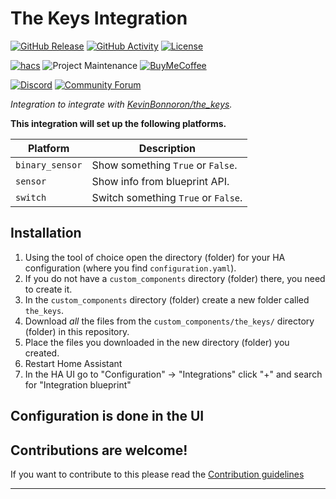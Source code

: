 # The Keys Integration

[![GitHub Release][releases-shield]][releases]
[![GitHub Activity][commits-shield]][commits]
[![License][license-shield]](LICENSE)

[![hacs][hacsbadge]][hacs]
![Project Maintenance][maintenance-shield]
[![BuyMeCoffee][buymecoffeebadge]][buymecoffee]

[![Discord][discord-shield]][discord]
[![Community Forum][forum-shield]][forum]

_Integration to integrate with [KevinBonnoron/the_keys][KevinBonnoron/the_keys]._

**This integration will set up the following platforms.**

Platform | Description
-- | --
`binary_sensor` | Show something `True` or `False`.
`sensor` | Show info from blueprint API.
`switch` | Switch something `True` or `False`.

## Installation

1. Using the tool of choice open the directory (folder) for your HA configuration (where you find `configuration.yaml`).
2. If you do not have a `custom_components` directory (folder) there, you need to create it.
3. In the `custom_components` directory (folder) create a new folder called `the_keys`.
4. Download _all_ the files from the `custom_components/the_keys/` directory (folder) in this repository.
5. Place the files you downloaded in the new directory (folder) you created.
6. Restart Home Assistant
7. In the HA UI go to "Configuration" -> "Integrations" click "+" and search for "Integration blueprint"

## Configuration is done in the UI

<!---->

## Contributions are welcome!

If you want to contribute to this please read the [Contribution guidelines](CONTRIBUTING.md)

***

[KevinBonnoron/the_keys]: https://github.com/KevinBonnoron/the_keys
[buymecoffee]: https://www.buymeacoffee.com/kevinbonnoron
[buymecoffeebadge]: https://img.shields.io/badge/buy%20me%20a%20coffee-donate-yellow.svg?style=for-the-badge
[commits-shield]: https://img.shields.io/github/commit-activity/y/KevinBonnoron/the_keys.svg?style=for-the-badge
[commits]: https://github.com/KevinBonnoron/the_keys/commits/main
[hacs]: https://github.com/hacs/integration
[hacsbadge]: https://img.shields.io/badge/HACS-Custom-orange.svg?style=for-the-badge
[discord]: https://discord.gg/Qa5fW2R
[discord-shield]: https://img.shields.io/discord/330944238910963714.svg?style=for-the-badge
[exampleimg]: example.png
[forum-shield]: https://img.shields.io/badge/community-forum-brightgreen.svg?style=for-the-badge
[forum]: https://community.home-assistant.io/
[license-shield]: https://img.shields.io/github/license/KevinBonnoron/the_keys.svg?style=for-the-badge
[maintenance-shield]: https://img.shields.io/badge/maintainer-Kevin%20Bonnoron%20%40KevinBonnoron-blue.svg?style=for-the-badge
[releases-shield]: https://img.shields.io/github/release/KevinBonnoron/the_keys.svg?style=for-the-badge
[releases]: https://github.com/KevinBonnoron/the_keys/releases
